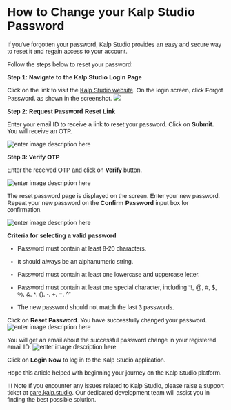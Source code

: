 <style>  body { font-family: "Source Sans 3", sans-serif!important; }</style>

<link  href="https://fonts.googleapis.com/css2?family=Source+Sans+3:ital,wght@0,200..900;1,200..900&display=swap"  rel="stylesheet">  <link  rel="stylesheet"  href="https://fonts.googleapis.com/icon?family=Material+Icons">

# **How to Change your Kalp Studio Password**

If you've forgotten your password, Kalp Studio provides an easy and secure way to reset it and regain access to your account.

Follow the steps below to reset your password:

**Step 1: Navigate to the Kalp Studio Login Page**


Click on the link to visit the [Kalp Studio website](https://console.kalp.studio/).
On the login screen, click Forgot Password, as shown in the screenshot.
![](https://docs-images-kalp-studio.s3.ap-south-1.amazonaws.com/Audit+3/navikswallet/n2.png)



**Step 2: Request Password Reset Link**


Enter your email ID to receive a link to reset your password. Click on **Submit.** You will receive an OTP.

![enter image description here](https://docs-images-kalp-studio.s3.ap-south-1.amazonaws.com/Audit/Forgot+Password/fp3.jpg)

**Step 3: Verify OTP**

Enter the received OTP and click on **Verify** button.

![enter image description here](https://docs-images-kalp-studio.s3.ap-south-1.amazonaws.com/Audit/Forgot+Password/fp6.jpg)

The reset password page is displayed on the screen. Enter your new password. Repeat your new password on the **Confirm Password** input box for confirmation.

![enter image description here](https://docs-images-kalp-studio.s3.ap-south-1.amazonaws.com/1.+Onboarding/10.png)

**Criteria for selecting a valid password**

-   Password must contain at least 8-20 characters.
    
-   It should always be an alphanumeric string.
    
-   Password must contain at least one lowercase and uppercase letter.
    
-   Password must contain at least one special character, including “!, @, #, $, %, &, *, (), -, +, =, ^”
    
-   The new password should not match the last 3 passwords.


Click on **Reset Password**. You have successfully changed your password.
![enter image description here](https://docs-images-kalp-studio.s3.ap-south-1.amazonaws.com/Audit/Forgot+Password/fp7.jpg)

You will get an email about the successful password change in your registered email ID.
![enter image description here](https://docs-images-kalp-studio.s3.ap-south-1.amazonaws.com/Audit/Forgot+Password/fp8.jpg)


Click on **Login Now** to log in to the Kalp Studio application.

Hope this article helped with beginning your journey on the Kalp Studio platform.

!!! Note
    If you encounter any issues related to Kalp Studio, please raise a support ticket at [care.kalp.studio](mailto:care.kalp.studio). Our dedicated development team will assist you in finding the best possible solution.